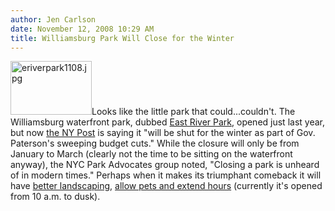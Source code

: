 ```yaml
---
author: Jen Carlson
date: November 12, 2008 10:29 AM
title: Williamsburg Park Will Close for the Winter
---
```


<p><img alt="eriverpark1108.jpg" src="https://web.archive.org/web/20120108055535im_/http://gothamist.com/attachments/arts_jen/eriverpark1108.jpg" width="130" height="86" class="right">Looks like the little park that could...couldn&apos;t. The Williamsburg waterfront park, dubbed <a href="https://web.archive.org/web/20120108055535/http://gothamist.com/2007/05/29/ersp.php">East River Park</a>, opened just last year, but now <a href="https://web.archive.org/web/20120108055535/http://www.nypost.com/seven/11122008/news/regionalnews/wburg_park_budget_victim_138301.htm">the NY Post</a> is saying it &quot;will be shut for the winter as part of Gov. Paterson&apos;s sweeping budget cuts.&quot; While the closure will only be from January to March (clearly not the time to be sitting on the waterfront anyway), the NYC Park Advocates group noted, &quot;Closing a park is unheard of in modern times.&quot; Perhaps when it makes its triumphant comeback it will have <a href="https://web.archive.org/web/20120108055535/http://curbed.com/archives/2007/06/28/burgs_hipster_park_opts_for_full_work_week.php">better landscaping</a>, <a href="https://web.archive.org/web/20120108055535/http://www.nydailynews.com/ny_local/brooklyn/2007/07/31/2007-07-31_new_wburg_park_panned.html">allow pets and extend hours</a> (currently it&apos;s opened from 10 a.m. to dusk).</p>